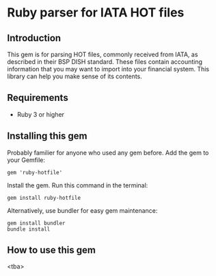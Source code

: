 # Ruby parser for IATA HOT files

## Introduction

This gem is for parsing HOT files, commonly received from IATA, as described in
their BSP DISH standard.  These files contain accounting information that you
may want to import into your financial system. This library can help you make
sense of its contents.

## Requirements

- Ruby 3 or higher

## Installing this gem

Probably familier for anyone who used any gem before. Add the gem to your Gemfile:

    gem 'ruby-hotfile'

Install the gem. Run this command in the terminal:

    gem install ruby-hotfile

Alternatively, use bundler for easy gem maintenance:

    gem install bundler
    bundle install

## How to use this gem

\<tba\>